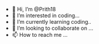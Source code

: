 - 👋 Hi, I’m @Prith18
- 👀 I’m interested in coding...
- 🌱 I’m currently learning coding..
- 💞️ I’m looking to collaborate on ...
- 📫 How to reach me ...

<!---
Prith18/Prith18 is a ✨ special ✨ repository because its `README.md` (this file) appears on your GitHub profile.
You can click the Preview link to take a look at your changes.
--->

